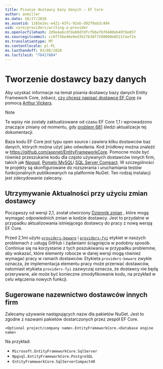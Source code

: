 ```yaml
---
title: Pisanie dostawcy bazy danych — EF Core
author: anmiller
ms.date: 10/27/2016
ms.assetid: 1165e2ec-e421-43fc-92ab-d92f9ab3c494
uid: core/providers/writing-a-provider
ms.openlocfilehash: 2d9e4a6cdfda80d7dfcfb6e7bf0480eb49f8e057
ms.sourcegitcommit: cc0ff36e46e9ed3527638f7208000e8521faef2e
ms.translationtype: MT
ms.contentlocale: pl-PL
ms.lasthandoff: 03/06/2020
ms.locfileid: "78417884"
---
```

# <a name="writing-a-database-provider"></a>Tworzenie dostawcy bazy danych

Aby uzyskać informacje na temat pisania dostawcy bazy danych Entity Framework Core, zobacz, [czy chcesz napisać dostawcę EF Core](https://blog.oneunicorn.com/2016/11/11/so-you-want-to-write-an-ef-core-provider/) za pomocą [Arthur Vickers](https://github.com/ajcvickers).

> [!NOTE]
> Te wpisy nie zostały zaktualizowane od czasu EF Core 1,1 i wprowadzono znaczące zmiany od momentu, gdy [problem 681](https://github.com/dotnet/EntityFramework.Docs/issues/681) śledzi aktualizacje tej dokumentacji.

Baza kodu EF Core jest typu open source i zawiera kilku dostawców baz danych, których można użyć jako odwołania. Kod źródłowy można znaleźć w <https://github.com/aspnet/EntityFrameworkCore>. Pomocne może być również przeszukanie kodu dla często używanych dostawców innych firm, takich jak [Npgsql](https://github.com/npgsql/Npgsql.EntityFrameworkCore.PostgreSQL), [Pomelo MySQL](https://github.com/PomeloFoundation/Pomelo.EntityFrameworkCore.MySql)i [SQL Server Compact](https://github.com/ErikEJ/EntityFramework.SqlServerCompact). W szczególności te projekty są skonfigurowane do rozszerania i uruchamiania testów funkcjonalnych publikowanych na platformie NuGet. Ten rodzaj instalacji jest zdecydowanie zalecany.

## <a name="keeping-up-to-date-with-provider-changes"></a>Utrzymywanie Aktualności przy użyciu zmian dostawcy

Począwszy od wersji 2,1, został utworzony [Dziennik zmian](provider-log.md) , które mogą wymagać odpowiednich zmian w kodzie dostawcy. Jest to przydatne w przypadku aktualizowania istniejącego dostawcy do pracy z nową wersją EF Core.

Przed 2,1mi użyto [`providers-beware`](https://github.com/aspnet/EntityFrameworkCore/labels/providers-beware) i [`providers-fyi`](https://github.com/aspnet/EntityFrameworkCore/labels/providers-fyi) etykiet w naszych problemach z usługą GitHub i żądaniami ściągnięcia w podobny sposób. Continiue się na korzystanie z tych poszukiwaniu w przypadku problemów, aby wskazać, które elementy robocze w danej wersji mogą również wymagać pracy w ramach dostawców. Etykieta `providers-beware` zwykle oznacza, że implementacja elementu pracy może przerwać dostawców, natomiast etykieta `providers-fyi` zazwyczaj oznacza, że dostawcy nie będą przerywane, ale może być konieczne zmodyfikowanie kodu, na przykład w celu włączenia nowych funkcji.

## <a name="suggested-naming-of-third-party-providers"></a>Sugerowane nazewnictwo dostawców innych firm

Zalecamy używanie następujących nazw dla pakietów NuGet. Jest to zgodne z nazwami pakietów dostarczonych przez zespół EF Core.

`<Optional project/company name>.EntityFrameworkCore.<Database engine name>`

Na przykład:

* `Microsoft.EntityFrameworkCore.SqlServer`
* `Npgsql.EntityFrameworkCore.PostgreSQL`
* `EntityFrameworkCore.SqlServerCompact40`
